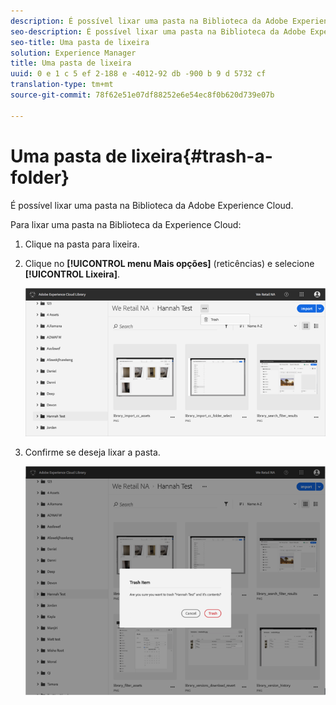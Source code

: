 ```yaml
---
description: É possível lixar uma pasta na Biblioteca da Adobe Experience Cloud.
seo-description: É possível lixar uma pasta na Biblioteca da Adobe Experience Cloud.
seo-title: Uma pasta de lixeira
solution: Experience Manager
title: Uma pasta de lixeira
uuid: 0 e 1 c 5 ef 2-188 e -4012-92 db -900 b 9 d 5732 cf
translation-type: tm+mt
source-git-commit: 78f62e51e07df88252e6e54ec8f0b620d739e07b

---
```



# Uma pasta de lixeira{#trash-a-folder}

É possível lixar uma pasta na Biblioteca da Adobe Experience Cloud.

Para lixar uma pasta na Biblioteca da Experience Cloud:

1. Clique na pasta para lixeira.
1. Clique no **[!UICONTROL menu Mais opções]** (reticências) e selecione **[!UICONTROL Lixeira]**.

   ![](assets/library_folder_trash.png)

1. Confirme se deseja lixar a pasta.

   ![](assets/library_folder_trash_confirm.png)

